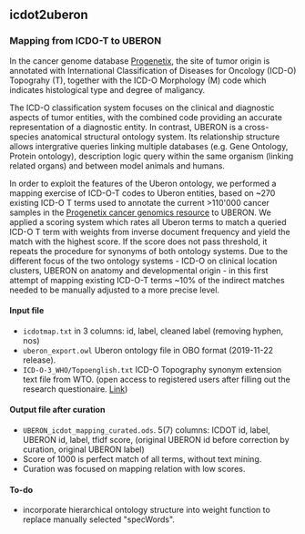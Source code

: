 ## icdot2uberon
### Mapping from ICDO-T to UBERON

In the cancer genome database [Progenetix](http://progenetix.org), the site of tumor origin is annotated with International Classification of Diseases for Oncology (ICD-O) Topograhy (T), together with the ICD-O Morphology (M) code which indicates histological type and degree of maligancy.

The ICD-O classification system focuses on the clinical and diagnostic aspects of tumor entities, with the combined code providing an accurate representation of a diagnostic entity. In contrast, UBERON is a cross-species anatomical structural ontology system. Its relationship structure allows intergrative queries linking multiple databases (e.g. Gene Ontology, Protein ontology), description logic query within the same organism (linking related organs) and between model animals and humans.

In order to exploit the features of the Uberon ontology, we performed a mapping exercise of ICD-O-T codes to Uberon entities, based on ~270 existing ICD-O T terms used to annotate the current >110'000 cancer samples in the [Progenetix cancer genomics resource](https://progenetix.org/services/collations/?filters=icdot) to UBERON. We applied a scoring system which rates all Uberon terms to match a queried ICD-O T term with weights from inverse document frequency and yield the match with the highest score. If the score does not pass threshold, it repeats the procedure for synonyms of both ontology systems. Due to the different focus of the two ontology systems - ICD-O on clinical location clusters, UBERON on anatomy and developmental origin - in this first attempt of mapping existing ICD-O-T terms ~10% of the indirect matches needed to be manually adjusted to a more precise level. 

#### Input file
* `icdotmap.txt` in 3 columns: id, label, cleaned label (removing hyphen, nos)
* `uberon_export.owl` Uberon ontology file in OBO format (2019-11-22 release).
* `ICD-O-3_WHO/Topoenglish.txt` ICD-O Topography synonym extension text file from WTO. (open access to registered users after filling out the research questionaire.
[Link](https://www.who.int/classifications/icd/adaptations/oncology/en/))

#### Output file after curation
* `UBERON_icdot_mapping_curated.ods`. 5(7) columns: ICDOT id, label, UBERON id, label, tfidf score, (original UBERON id before correction by curation, original UBERON label)
* Score of 1000 is perfect match of all terms, without text mining.
* Curation was focused on mapping relation with low scores.

#### To-do
* incorporate hierarchical ontology structure into weight function to replace manually selected "specWords".
